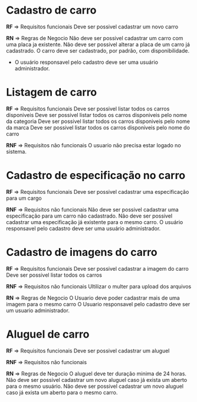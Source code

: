 # Cadastro de carro

**RF** => Requisitos funcionais
Deve ser possivel cadastrar um novo carro

**RN** => Regras de Negocio
Não deve ser possivel cadastrar um carro com uma placa ja existente.
Não deve ser possivel alterar a placa de um carro já cadastrado.
O carro deve ser cadastrado, por padrão, com disponibilidade.
* O usuário responsavel pelo cadastro deve ser uma usuário administrador.

# Listagem de carro

**RF** => Requisitos funcionais
Deve ser possivel listar todos os carros disponiveis
Deve ser possivel listar todos os carros disponiveis pelo nome da categoria
Deve ser possivel listar todos os carros disponiveis pelo nome da marca
Deve ser possivel listar todos os carros disponiveis pelo nome do carro

**RNF** => Requisitos não funcionais
O usuario não precisa estar logado no sistema.

# Cadastro de especificação no carro

**RF** => Requisitos funcionais
Deve ser possivel cadastrar uma especificação para um cargo

**RNF** => Requisitos não funcionais
Não deve ser possivel cadastrar uma especificação para um carro não cadastrado.
Não deve ser possivel cadastrar uma especificação já existente para o mesmo carro.
O usuário responsavel pelo cadastro deve ser uma usuário administrador.

# Cadastro de imagens do carro

**RF** => Requisitos funcionais
Deve ser possivel cadastrar a imagem do carro
Deve ser possivel listar todos os carros

**RNF** => Requisitos não funcionais
Ultilizar o multer para upload dos arquivos

**RN** => Regras de Negocio
O Usuario deve poder cadastrar mais de uma imagem para o mesmo carro
O Usuario responsavel pelo cadastro deve ser um usuario administrador.

# Aluguel de carro

**RF** => Requisitos funcionais
Deve ser possivel cadastrar um aluguel

**RNF** => Requisitos não funcionais

**RN** => Regras de Negocio
O aluguel deve ter duração minima de 24 horas.
Não deve ser possivel cadastrar um novo aluguel caso já exista um aberto para o mesmo usuário.
Não deve ser possivel cadastrar um novo aluguel caso já exista um aberto para o mesmo carro.
